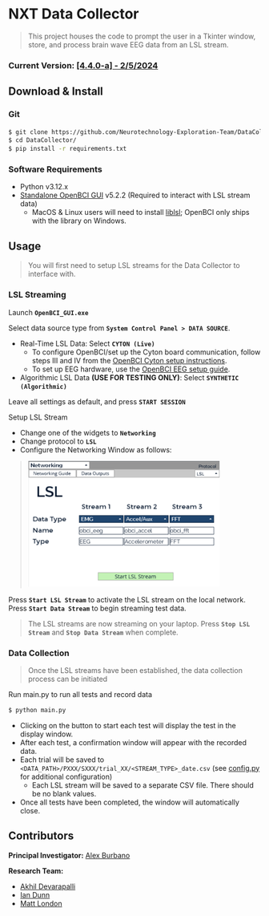# NXT Data Collector

> This project houses the code to prompt the user in a Tkinter window, store, and process brain wave EEG data from an
> LSL stream.

### Current Version: [[4.4.0-a] - 2/5/2024](docs/changelog.md)

## Download & Install

### Git

```bash
$ git clone https://github.com/Neurotechnology-Exploration-Team/DataCollector.git
$ cd DataCollector/
$ pip install -r requirements.txt
```

### Software Requirements

- Python v3.12.x
- [Standalone OpenBCI GUI](https://openbci.com/downloads) v5.2.2 (Required to interact with LSL stream data)
    - MacOS & Linux users will need to install [liblsl](https://github.com/sccn/liblsl); OpenBCI only ships with the
      library on Windows.

## Usage

> You will first need to setup LSL streams for the Data Collector to interface with.

### LSL Streaming

Launch **`OpenBCI_GUI.exe`**

Select data source type from **`System Control Panel > DATA SOURCE`**.

- Real-Time LSL Data: Select **`CYTON (Live)`**
  - To configure OpenBCI/set up the Cyton board communication, follow steps III and IV from the [OpenBCI Cyton setup instructions](https://docs.openbci.com/GettingStarted/Boards/CytonGS/#iii-prepare-your-openbci-hardware).
  - To set up EEG hardware, use the [OpenBCI EEG setup guide](https://docs.openbci.com/GettingStarted/Biosensing-Setups/EEGSetup/).
- Algorithmic LSL Data **(USE FOR TESTING ONLY)**: Select **`SYNTHETIC (Algorithmic)`**

Leave all settings as default, and press **`START SESSION`**

Setup LSL Stream

- Change one of the widgets to **`Networking`**
- Change protocol to **`LSL`**
- Configure the Networking Window as follows:

> ![image](./docs/images/networking_configuration.png)

Press **`Start LSL Stream`** to activate the LSL stream on the local network. Press **`Start Data Stream`** to begin
streaming test data.

> The LSL streams are now streaming on your laptop. Press **`Stop LSL Stream`** and **`Stop Data Stream`** when
> complete.

### Data Collection

> Once the LSL streams have been established, the data collection process can be initiated

Run main.py to run all tests and record data

```bash
$ python main.py
```

- Clicking on the button to start each test will display the test in the display window.
- After each test, a confirmation window will appear with the recorded data.
- Each trial will be saved to `<DATA_PATH>/PXXX/SXXX/trial_XX/<STREAM_TYPE>_date.csv` (see [config.py](./config.py) for additional configuration)
  - Each LSL stream will be saved to a separate CSV file. There should be no blank values.
- Once all tests have been completed, the window will automatically close.

## Contributors

**Principal Investigator:** [Alex Burbano](mailto:arb8590@rit.edu)

**Research Team:**

- [Akhil Devarapalli](mailto:ad7171@rit.edu)
- [Ian Dunn](mailto:itd3516@rit.edu)
- [Matt London](mailto:mrl2534@rit.edu)
